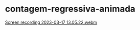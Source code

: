 # contagem-regressiva-animada







[Screen recording 2023-03-17 13.05.22.webm](https://user-images.githubusercontent.com/109696840/225958181-4450e21b-b975-4052-8ccc-5f6cd117df08.webm)
